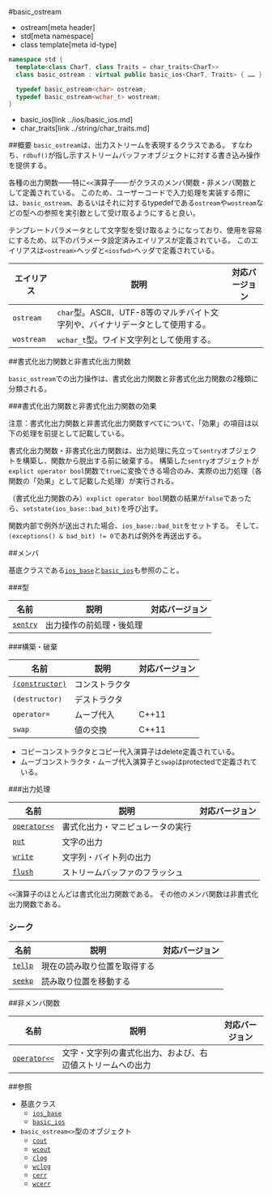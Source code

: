 #basic_ostream
* ostream[meta header]
* std[meta namespace]
* class template[meta id-type]

```cpp
namespace std {
  template<class CharT, class Traits = char_traits<CharT>>
  class basic_ostream : virtual public basic_ios<CharT, Traits> { …… };

  typedef basic_ostream<char> ostream;
  typedef basic_ostream<wchar_t> wostream;
}
```
* basic_ios[link ../ios/basic_ios.md]
* char_traits[link ../string/char_traits.md]

##概要
`basic_ostream`は、出力ストリームを表現するクラスである。
すなわち、`rdbuf()`が指し示すストリームバッファオブジェクトに対する書き込み操作を提供する。

各種の出力関数——特に`<<`演算子——がクラスのメンバ関数・非メンバ関数として定義されている。
このため、ユーザーコードで入力処理を実装する際には、`basic_ostream`、あるいはそれに対するtypedefである`ostream`や`wostream`などの型への参照を実引数として受け取るようにすると良い。

テンプレートパラメータとして文字型を受け取るようになっており、使用を容易にするため、以下のパラメータ設定済みエイリアスが定義されている。
このエイリアスは`<ostream>`ヘッダと`<iosfwd>`ヘッダで定義されている。

| エイリアス | 説明 | 対応バージョン |
|------------|------|----------------|
| `ostream`  | `char`型。ASCII、UTF-8等のマルチバイト文字列や、バイナリデータとして使用する。 | |
| `wostream` | `wchar_t`型。ワイド文字列として使用する。                                      | |

##書式化出力関数と非書式化出力関数

`basic_ostream`での出力操作は、書式化出力関数と非書式化出力関数の2種類に分類される。

###書式化出力関数と非書式化出力関数の効果

注意：書式化出力関数と非書式化出力関数すべてについて、「効果」の項目は以下の処理を前提として記載している。

書式化出力関数・非書式化出力関数は、出力処理に先立って`sentry`オブジェクトを構築し、関数から脱出する前に破棄する。
構築した`sentry`オブジェクトが`explict operator bool`関数で`true`に変換できる場合のみ、実際の出力処理（各関数の「効果」として記載した処理）が実行される。

（書式化出力関数のみ）`explict operator bool`関数の結果が`false`であったら、`setstate(ios_base::bad_bit)`を呼び出す。

関数内部で例外が送出された場合、`ios_base::bad_bit`をセットする。
そして、`(exceptions() & bad_bit) != 0`であれば例外を再送出する。

##メンバ

基底クラスである[`ios_base`](../ios/ios_base.md)と[`basic_ios`](../ios/basic_ios.md)も参照のこと。

###型

| 名前                                | 説明                     | 対応バージョン |
|-------------------------------------|--------------------------|----------------|
| [`sentry`](basic_ostream/sentry.md) | 出力操作の前処理・後処理 |                |

###構築・破棄

| 名前                                              | 説明           | 対応バージョン |
|---------------------------------------------------|----------------|----------------|
| [`(constructor)`](basic_ostream/op_constructor.md.nolink) | コンストラクタ |                |
| `(destructor)`                                    | デストラクタ   |                |
| `operator=`                                       | ムーブ代入     | C++11          |
| `swap`                                            | 値の交換       | C++11          |

- コピーコンストラクタとコピー代入演算子はdelete定義されている。
- ムーブコンストラクタ・ムーブ代入演算子と`swap`はprotectedで定義されている。

###出力処理

| 名前                                        | 説明                             | 対応バージョン |
|---------------------------------------------|----------------------------------|----------------|
| [`operator<<`](basic_ostream/op_ostream.md) | 書式化出力・マニピュレータの実行 |                |
| [`put`](basic_ostream/put.md)               | 文字の出力                       |                |
| [`write`](basic_ostream/write.md)           | 文字列・バイト列の出力           |                |
| [`flush`](basic_ostream/flush.md.nolink)           | ストリームバッファのフラッシュ   |                |

`<<`演算子のほとんどは書式化出力関数である。
その他のメンバ関数は非書式化出力関数である。

### シーク
| 名前                              | 説明                         | 対応バージョン |
|-----------------------------------|------------------------------|----------------|
| [`tellp`](basic_ostream/tellp.md) | 現在の読み取り位置を取得する |                |
| [`seekp`](basic_ostream/seekp.md) | 読み取り位置を移動する       |                |

##非メンバ関数

| 名前                                             | 説明                                                       | 対応バージョン |
|--------------------------------------------------|------------------------------------------------------------|----------------|
| [`operator<<`](basic_ostream/op_ostream_free.md) | 文字・文字列の書式化出力、および、右辺値ストリームへの出力 |                |

##参照

- 基底クラス
    - [`ios_base`](../ios/ios_base.md)
    - [`basic_ios`](../ios/basic_ios.md)
- `basic_ostream<>`型のオブジェクト
    - [`cout`](../iostream/cout.md)
    - [`wcout`](../iostream/wcout.md.nolink)
    - [`clog`](../iostream/clog.md)
    - [`wclog`](../iostream/wclog.md.nolink)
    - [`cerr`](../iostream/cerr.md)
    - [`wcerr`](../iostream/wcerr.md.nolink)
